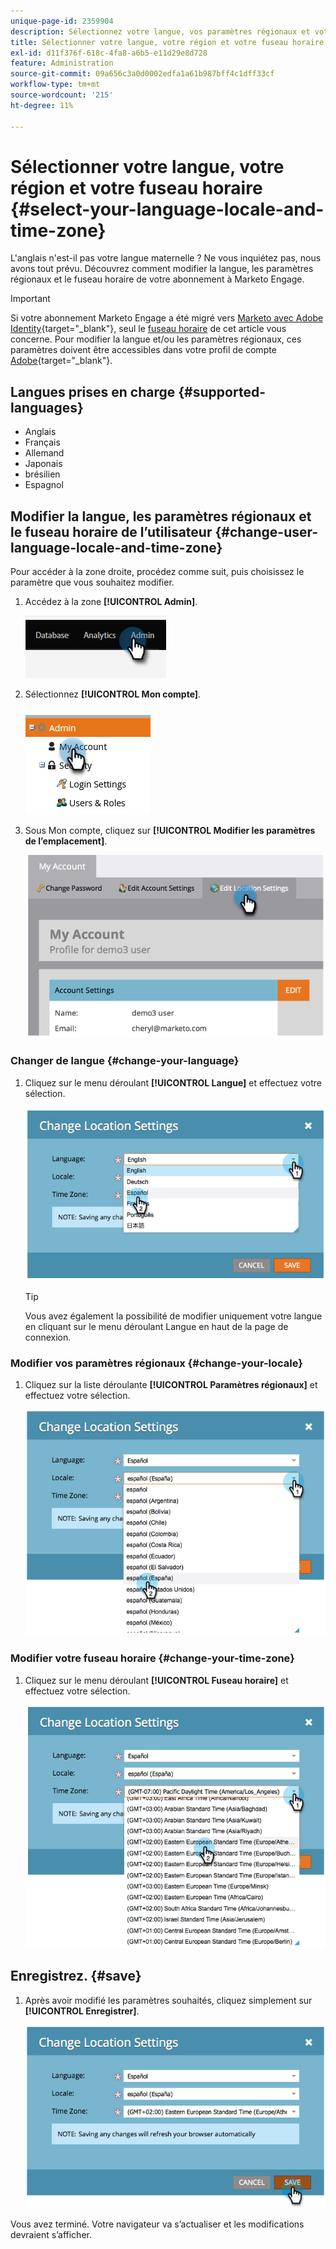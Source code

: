 ```yaml
---
unique-page-id: 2359904
description: Sélectionnez votre langue, vos paramètres régionaux et votre fuseau horaire - Documents Marketo - Documentation du produit
title: Sélectionner votre langue, votre région et votre fuseau horaire
exl-id: d11f376f-618c-4fa8-a6b5-e11d29e8d728
feature: Administration
source-git-commit: 09a656c3a0d0002edfa1a61b987bff4c1dff33cf
workflow-type: tm+mt
source-wordcount: '215'
ht-degree: 11%

---
```


# Sélectionner votre langue, votre région et votre fuseau horaire {#select-your-language-locale-and-time-zone}

L&#39;anglais n&#39;est-il pas votre langue maternelle ? Ne vous inquiétez pas, nous avons tout prévu. Découvrez comment modifier la langue, les paramètres régionaux et le fuseau horaire de votre abonnement à Marketo Engage.

>[!IMPORTANT]
>
>Si votre abonnement Marketo Engage a été migré vers [Marketo avec Adobe Identity](/help/marketo/product-docs/administration/marketo-with-adobe-identity/adobe-identity-management-overview.md){target="_blank"}, seul le [fuseau horaire](#change-your-time-zone) de cet article vous concerne. Pour modifier la langue et/ou les paramètres régionaux, ces paramètres doivent être accessibles dans votre profil de compte [Adobe](https://account.adobe.com/profile){target="_blank"}.

## Langues prises en charge {#supported-languages}

* Anglais
* Français
* Allemand
* Japonais
* brésilien
* Espagnol

## Modifier la langue, les paramètres régionaux et le fuseau horaire de l’utilisateur {#change-user-language-locale-and-time-zone}

Pour accéder à la zone droite, procédez comme suit, puis choisissez le paramètre que vous souhaitez modifier.

1. Accédez à la zone **[!UICONTROL Admin]**.

   ![](assets/select-your-language-locale-and-time-zone-1.png)

1. Sélectionnez **[!UICONTROL Mon compte]**.

   ![](assets/select-your-language-locale-and-time-zone-2.png)

1. Sous Mon compte, cliquez sur **[!UICONTROL Modifier les paramètres de l’emplacement]**.

   ![](assets/select-your-language-locale-and-time-zone-3.png)

### Changer de langue {#change-your-language}

1. Cliquez sur le menu déroulant **[!UICONTROL Langue]** et effectuez votre sélection.

   ![](assets/select-your-language-locale-and-time-zone-4.png)

   >[!TIP]
   >
   >Vous avez également la possibilité de modifier uniquement votre langue en cliquant sur le menu déroulant Langue en haut de la page de connexion.

### Modifier vos paramètres régionaux {#change-your-locale}

1. Cliquez sur la liste déroulante **[!UICONTROL Paramètres régionaux]** et effectuez votre sélection.

   ![](assets/select-your-language-locale-and-time-zone-5.png)

### Modifier votre fuseau horaire {#change-your-time-zone}

1. Cliquez sur le menu déroulant **[!UICONTROL Fuseau horaire]** et effectuez votre sélection.

   ![](assets/select-your-language-locale-and-time-zone-6.png)

## Enregistrez. {#save}

1. Après avoir modifié les paramètres souhaités, cliquez simplement sur **[!UICONTROL Enregistrer]**.

   ![](assets/select-your-language-locale-and-time-zone-7.png)

Vous avez terminé. Votre navigateur va s’actualiser et les modifications devraient s’afficher.
